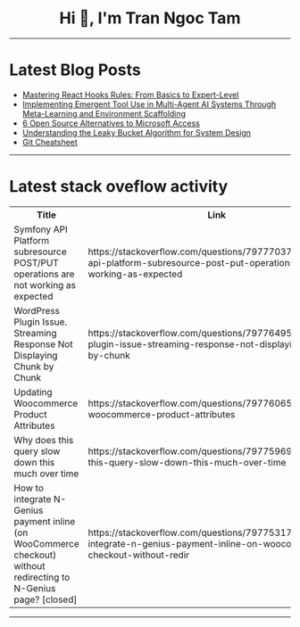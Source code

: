 <h1 align="center">Hi 👋, I'm Tran Ngoc Tam</h1>

---

# Latest Blog Posts 
<!-- BLOG-POST-LIST:START -->
- [Mastering React Hooks Rules: From Basics to Expert-Level](https://dev.to/cristiansifuentes/mastering-react-hooks-rules-from-basics-to-expert-level-53pa)
- [Implementing Emergent Tool Use in Multi-Agent AI Systems Through Meta-Learning and Environment Scaffolding](https://dev.to/rikinptl/implementing-emergent-tool-use-in-multi-agent-ai-systems-through-meta-learning-and-environment-3h90)
- [6 Open Source Alternatives to Microsoft Access](https://dev.to/nocobase/6-open-source-alternatives-to-microsoft-access-2b8o)
- [Understanding the Leaky Bucket Algorithm for System Design](https://dev.to/0xtanzim/understanding-the-leaky-bucket-algorithm-for-system-design-4fpo)
- [Git Cheatsheet](https://dev.to/ijas9118/git-cheatsheet-9j4)
<!-- BLOG-POST-LIST:END -->

---

# Latest stack oveflow activity
<table>
  <tr><th>Title</th><th>Link</th></tr>
  <!-- STACKOVERFLOW:START --><tr><td>Symfony API Platform subresource POST/PUT operations are not working as expected</td><td>https://stackoverflow.com/questions/79777037/symfony-api-platform-subresource-post-put-operations-are-not-working-as-expected</td></tr><tr><td>WordPress Plugin Issue. Streaming Response Not Displaying Chunk by Chunk</td><td>https://stackoverflow.com/questions/79776495/wordpress-plugin-issue-streaming-response-not-displaying-chunk-by-chunk</td></tr><tr><td>Updating Woocommerce Product Attributes</td><td>https://stackoverflow.com/questions/79776065/updating-woocommerce-product-attributes</td></tr><tr><td>Why does this query slow down this much over time</td><td>https://stackoverflow.com/questions/79775969/why-does-this-query-slow-down-this-much-over-time</td></tr><tr><td>How to integrate N-Genius payment inline &lpar;on WooCommerce checkout&rpar; without redirecting to N-Genius page? [closed]</td><td>https://stackoverflow.com/questions/79775317/how-to-integrate-n-genius-payment-inline-on-woocommerce-checkout-without-redir</td></tr><!-- STACKOVERFLOW:END -->
</table>

---


